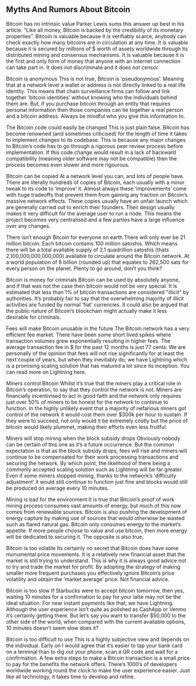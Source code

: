 ## Myths And Rumors About Bitcoin

Bitcoin has no intrinsic value 
Parker Lewis sums this answer up best in his article. “Like all money, Bitcoin is backed by the credibility of its monetary properties”. Bitcoin is valuable because it is verifiably scarce, anybody can check exactly how many bitcoins are in circulation at any time. It is valuable because it is secured by millions of $ worth of assets worldwide through its distributed mining and consensus mechanisms. It is valuable because it is the first and only form of money that anyone with an internet connection can take part in. It does not discriminate and it does not censor.

Bitcoin is anonymous 
This is not true, Bitcoin is ‘pseudonymous’. Meaning that at a network level a wallet or address is not directly linked to a real life identity. This means that chain surveillance firms can follow and link together ‘bitcoin identities’ without knowing who the individuals behind them are. But, if you purchase bitcoin through an entity that requires personal information then those companies can tie together a real person and a bitcoin address. Always be mindful who you give this information to.

The Bitcoin code could easily be changed 
This is just plain false. Bitcoin has become renowned (and sometimes criticised) for the length of time it takes to implement changes to its codebase. This is because any major changes to Bitcoin’s code has to go through a rigorous peer review process before implementation. If this code change would result in a lack of backward compatibility (meaning older software may not be compatible) then the process becomes even slower and more rigourous.

Bitcoin can be copied 
At a network level you can, and lots of people have. There are literally hundreds of copies of Bitcoin, each usually with a minor tweak to its code to ‘improve’ it. Almost always these ‘improvements’ come with huge tradeoffs that prevent them from gaining any traction on Bitcoin’s massive network effects. These copies usually have an unfair launch which are generally carried out to enrich their founders. Their design usually makes it very difficult for the average user to run a node. This means the project becomes very centralised and a few parties have a large influence over any changes.

There isn’t enough Bitcoin for everyone on earth 
There will only ever be 21 million bitcoin. Each bitcoin contains 100 million satoshis. Which means there will be a total available supply of 2.1 quadrillion satoshis (thats 2,100,000,000,000,000) available to circulate around the Bitcoin network. At a world population of 8 billion (rounded up) that equates to 262,500 sats for every person on the planet. Plenty to go around, don’t you think?

Bitcoin is money for criminals 
Bitcoin can be used by absolutely anyone, and if that was not the case then bitcoin would not be very special. It is estimated that less than 1% of bitcoin transactions are considered "illicit" by authorities. It’s probably fair to say that the overwhelming majority of illicit activities are funded by normal ‘fiat’ currencies. It could also be argued that the public nature of Bitcoin’s blockchain might actually make it less desirable for criminals.

Fees will make Bitcoin unusable in the future 
The Bitcoin network has a very efficient fee market. There have been some short lived spikes where transaction volumes grew exponentially resulting in higher fees. The average transaction fee in $ for the past 12 months is just 77 cents. We are personally of the opinion that fees will not rise significantly for at least the next couple of years, but when they inevitably do, we have Lightning which is a promising scaling solution that has matured a lot since its inception. You can read more on Lightning here.

Miners control Bitcoin 
Whilst it’s true that the miners play a critical role in Bitcoin’s operation, to say that they control the network is not. Miners are financially incentivised to act in good faith and the network only requires just over 50% of miners to be honest for the network to continue to function. In the highly unlikely event that a majority of nefarious miners got control of the network it would cost them over $300k per hour to sustain. If they were to succeed, not only would it be extremely costly but the price of bitcoin would likely plummet, making their efforts even less fruitful.

Miners will stop mining when the block subsidy drops 
Obviously nobody can be certain of this one as it’s a future occurrence. But the common expectation is that as the block subsidy drops, fees will rise and miners will continue to be compensated for their work processing transactions and securing the network. By which point, the likelihood of there being a commonly accepted scaling solution such as Lightning will be far greater. Even if some miners stopped mining, thanks to the network’s ‘difficulty adjustment’ it would still continue to function just fine and blocks would still be produced on average every 10 minutes.

Mining is bad for the environment 
It is true that Bitcoin’s proof of work mining process consumes vast amounts of energy, but much of this now comes from renewable sources. Bitcoin is also pushing the development of energy capture by making use of sources that would otherwise be wasted such as flared natural gas. Bitcoin only consumes energy to the market’s appetite. If more people choose to value and use bitcoin, then more energy will be dedicated to securing it. The opposite is also true.

Bitcoin is too volatile 
Its certainly no secret that Bitcoin does have some monumental price movements. It is a relatively new financial asset that the market is still trying to understand. This is why it is always good advice not to try and trade the market for profit. By adopting the strategy of making smaller more frequent purchases you effectively ignore Bitcoin’s price volatility and obtain the ‘market average’ price. Not financial advice.

Bitcoin is too slow 
If Starbucks were to accept bitcoin tomorrow, then yes, waiting 10 minutes for a confirmation to pay for your latte may not be the ideal situation. For near instant payments like that, we have Lightning. Although the user experience isn’t quite as polished as CashApp or Venmo it’s certainly getting there. But let’s say you want to transfer $50,000 to the other side of the world, when compared with the current available options, 10 minutes doesn’t seem slow does it?

Bitcoin is too difficult to use 
This is a highly subjective view and depends on the individual. Early on I would agree that it’s easier to tap your bank card on a terminal than to dig out your phone, scan a QR code and wait for a confirmation. A few extra steps to make a Bitcoin transaction is a small price to pay for the benefits the network offers. There’s 1000’s of developers worldwide working round the clock to make the user experience easier. Just like all technology, it takes time to develop and refine.

